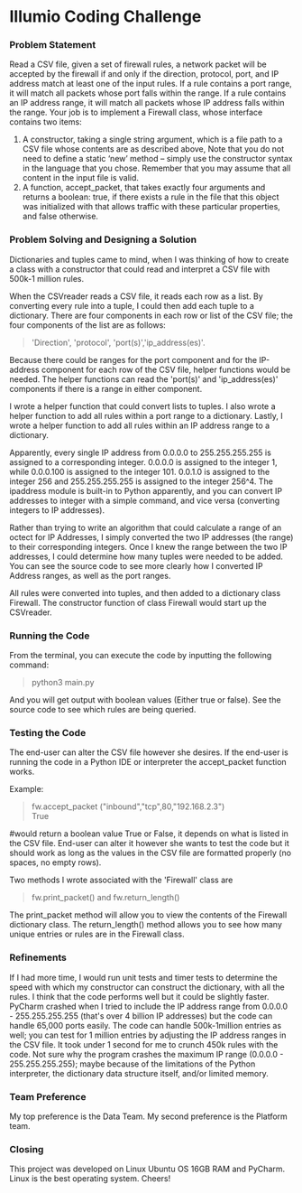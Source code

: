 # Illumio Coding Challenge

### Problem Statement
Read a CSV file, given a set of firewall rules, a network packet will be accepted by the firewall if and only if the
direction, protocol, port, and IP address match at least one of the input rules. If a rule contains
a port range, it will match all packets whose port falls within the range. If a rule contains an IP
address range, it will match all packets whose IP address falls within the range.
Your job is to implement a Firewall class, whose interface contains two items:
1. A constructor, taking a single string argument, which is a file path to a CSV file whose contents are as described above,
Note that you do not need to define a static ‘new’ method – simply use the
constructor syntax in the language that you chose.
Remember that you may assume that all content in the input file is valid.
2. A function, accept_packet, that takes exactly four arguments and returns a boolean:
true, if there exists a rule in the file that this object was initialized with that allows traffic
with these particular properties, and false otherwise.


### Problem Solving and Designing a Solution

Dictionaries and tuples came to mind, when I was thinking of how to create a class with a constructor that could read and interpret a CSV file with 500k-1 million rules. 

When the CSVreader reads a CSV file, it reads each row as a list. By converting every rule into a tuple, I could then add each tuple to a dictionary. There are four components in each row or list of the CSV file; the four components of the list are as follows: 

>'Direction', 'protocol', 'port(s)','ip_address(es)'.

Because there could be ranges for the port component and for the IP-address component for each row of the CSV file, helper functions would be needed. The helper functions can read the 'port(s)' and 'ip_address(es)' components if there is a range in either component.

I wrote a helper function that could convert lists to tuples.
I also wrote a helper function to add all rules within a port range to a dictionary.
Lastly, I wrote a helper function to add all rules within an IP address range to a dictionary. 

Apparently, every single IP address from 0.0.0.0 to 255.255.255.255 is assigned to a corresponding integer. 0.0.0.0 is assigned to the integer 1, while 0.0.0.100 is assigned to the integer 101. 0.0.1.0 is assigned to the integer 256 and 255.255.255.255 is assigned to the integer 256^4. The ipaddress module is built-in to Python apparently, and you can convert IP addresses to integer with a simple command, and vice versa (converting integers to IP addresses).

Rather than trying to write an algorithm that could calculate a range of an octect for IP Addresses, I simply converted 
the two IP addresses (the range) to their corresponding integers. Once I knew the range between the two IP addresses, I could determine how many tuples were needed to be added. You can see the source code to see more clearly how I converted IP Address ranges, as well as the port ranges.

All rules were converted into tuples, and then added to a dictionary class Firewall. 
The constructor function of class Firewall would start up the CSVreader. 

### Running the Code

From the terminal, you can execute the code by inputting the following command:

> python3 main.py

And you will get output with boolean values (Either true or false). See the source code to see which rules are being queried.

### Testing the Code

The end-user can alter the CSV file however she desires. If the end-user is running the code in a Python IDE or interpreter
the accept_packet function works. 

Example:

> fw.accept_packet ("inbound","tcp",80,"192.168.2.3")            
> True

#would return a boolean value True or False, it depends on what is listed in the CSV file. End-user can alter it 
however she wants to test the code but it should work as long as the values in the CSV file are formatted properly
(no spaces, no empty rows).

Two methods I wrote associated with the 'Firewall' class are 

>fw.print_packet()
    and
>fw.return_length()

The print_packet method will allow you to view the contents of the Firewall dictionary class. The return_length() method 
allows you to see how many unique entries or rules are in the Firewall class.


### Refinements

If I had more time, I would run unit tests and timer tests to determine the speed with which my constructor can 
construct the dictionary, with all the rules. I think that the code performs well but it could be slightly faster.
PyCharm crashed when I tried to include the IP address range from 0.0.0.0 - 255.255.255.255 (that's over 4 billion IP addresses) but the code can handle 65,000 ports easily. The code can handle 500k-1million entries as well; you can test for 
1 million entries by adjusting the IP address ranges in the CSV file. It took under 1 second for me to crunch 450k rules with the code. Not sure why the program crashes the maximum IP range (0.0.0.0 - 255.255.255.255); maybe because of the limitations of the Python interpreter, the dictionary data structure itself, and/or limited memory. 

### Team Preference

My top preference is the Data Team. My second preference is the Platform team.

### Closing

This project was developed on Linux Ubuntu OS 16GB RAM and PyCharm. Linux is the best operating system. Cheers!

